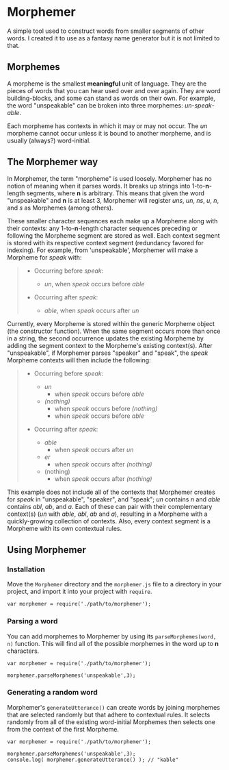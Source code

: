 # Morphemer
A simple tool used to construct words from smaller segments of other words. I created it to use as a fantasy name generator but it is not limited to that.

## Morphemes
A morpheme is the smallest **meaningful** unit of language. They are the pieces of words that you can hear used over and over again. They are word building-blocks, and some can stand as words on their own. For example, the word "unspeakable" can be broken into three morphemes: *un*-*speak*-*able*.

Each morpheme has contexts in which it may or may not occur. The *un* morpheme cannot occur unless it is bound to another morpheme, and is usually (always?) word-initial.


## The Morphemer way

In Morphemer, the term "morpheme" is used loosely. Morphemer has no notion of meaning when it parses words. It breaks up strings into 1-to-**n**-length segments, where **n** is arbitrary. This means that given the word "unspeakable" and **n** is at least 3, Morphemer will register *uns*, *un*, *ns*, *u*, *n*, and *s* as Morphemes (among others).

These smaller character sequences each make up a Morpheme along with their contexts: any 1-to-**n**-length character sequences preceding or following the Morpheme segment are stored as well. Each context segment is stored with its respective context segment (redundancy favored for indexing). For example, from 'unspeakable', Morphemer will make a Morpheme for *speak* with:

> * Occurring before *speak*:
>   * *un*, when *speak* occurs before *able*
>
> * Occurring after *speak*:
>   * *able*, when *speak* occurs after *un*

Currently, every Morpheme is stored within the generic Morpheme object (the constructor function). When the same segment occurs more than once in a string, the second occurrence updates the existing Morpheme by adding the segment context to the Morpheme's existing context(s). After "unspeakable", if Morphemer parses "speaker" and "speak", the *speak* Morpheme contexts will then include the following:

> * Occurring before *speak*:
>   * *un*
>     * when *speak* occurs before *able*
>   * *(nothing)*
>     * when *speak* occurs before *(nothing)*
>     * when *speak* occurs before *able*
>
> * Occurring after *speak*:
>   * *able*
>     * when *speak* occurs after *un*
>   * *er*
>     * when *speak* occurs after *(nothing)*
>   * (nothing)
>     * when *speak* occurs after *(nothing)*

This example does not include all of the contexts that Morphemer creates for *speak* in "unspeakable", "speaker", and "speak"; *un* contains *n* and *able* contains *abl*, *ab*, and *a*. Each of these can pair with their complementary context(s) (*un* with *able*, *abl*, *ab* and *a*), resulting in a Morpheme with a quickly-growing collection of contexts. Also, every context segment is a Morpheme with its own contextual rules.

## Using Morphemer

### Installation
Move the `Morphemer` directory and the `morphemer.js` file to a directory in your project, and import it into your project with `require`.
```
var morphemer = require('./path/to/morphemer');
```

### Parsing a word
You can add morphemes to Morphemer by using its `parseMorphemes(word, n)` function. This will find all of the possible morphemes in the word up to **n** characters.
```
var morphemer = require('./path/to/morphemer');

morphemer.parseMorphemes('unspeakable',3);
```


### Generating a random word

Morphemer's `generateUtterance()` can create words by joining morphemes that are selected randomly but that adhere to contextual rules. It selects randomly from all of the existing word-initial Morphemes then selects one from the context of the first Morpheme.
```
var morphemer = require('./path/to/morphemer');

morphemer.parseMorphemes('unspeakable',3);
console.log( morphemer.generateUtterance() ); // "kable"
```